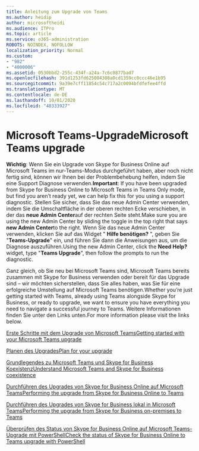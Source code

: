 ```yaml
---
title: Anleitung zum Upgrade von Teams
ms.author: heidip
author: microsoftheidi
ms.audience: ITPro
ms.topic: article
ms.service: o365-administration
ROBOTS: NOINDEX, NOFOLLOW
localization_priority: Normal
ms.custom:
- "982"
- "4000006"
ms.assetid: 0530bbd2-255c-434f-a24a-7c6c0877bad7
ms.openlocfilehash: 391d1253fd625004308a0cd1359cc0ccc46e1b95
ms.sourcegitcommit: 9a39e7cff11854c54c717a2c0094bfdfefee4ffd
ms.translationtype: MT
ms.contentlocale: de-DE
ms.lasthandoff: 10/01/2020
ms.locfileid: "48333927"
---
```

# <a name="microsoft-teams-upgrade"></a><span data-ttu-id="eb8f4-102">Microsoft Teams-Upgrade</span><span class="sxs-lookup"><span data-stu-id="eb8f4-102">Microsoft Teams upgrade</span></span>

<span data-ttu-id="eb8f4-103">**Wichtig**: Wenn Sie ein Upgrade von Skype for Business Online auf Microsoft Teams im nur-Teams-Modus durchgeführt haben, aber noch nicht fertig sind, können wir Ihnen bei der Problembehebung helfen, indem Sie eine Support Diagnose verwenden.</span><span class="sxs-lookup"><span data-stu-id="eb8f4-103">**Important**: If you have been upgraded from Skype for Business Online to Microsoft Teams in Teams Only mode, but find you aren’t ready yet, we can help fix this for you using a support diagnostic.</span></span> <span data-ttu-id="eb8f4-104">Stellen Sie sicher, dass Sie das neue Admin Center verwenden, indem Sie die Umschaltfläche in der oberen rechten Ecke verschieben, in der das **neue Admin Center**auf der rechten Seite steht.</span><span class="sxs-lookup"><span data-stu-id="eb8f4-104">Make sure you are using the new Admin Center by sliding the toggle in the top right that says **new Admin Center**to the right.</span></span> <span data-ttu-id="eb8f4-105">Wenn Sie das neue Admin Center verwenden, klicken Sie auf das Widget " **Hilfe benötigen?** ", geben Sie "**Teams-Upgrade**" ein, und führen Sie dann die Anweisungen aus, um die Diagnose auszuführen.</span><span class="sxs-lookup"><span data-stu-id="eb8f4-105">Using the new Admin Center, click the **Need Help?** widget, type "**Teams Upgrade**", then follow the prompts to run the diagnostic.</span></span>

<span data-ttu-id="eb8f4-106">Ganz gleich, ob Sie neu bei Microsoft Teams sind, Microsoft Teams bereits zusammen mit Skype for Business verwenden oder bereit für das Upgrade sind – wir möchten sicherstellen, dass Sie alles haben, was Sie für eine erfolgreiche Umstellung auf Microsoft Teams benötigen.</span><span class="sxs-lookup"><span data-stu-id="eb8f4-106">Whether you’re just getting started with Teams, already using Teams alongside Skype for Business, or ready to upgrade, we want to ensure you have everything you need to navigate a successful journey to Teams.</span></span> <span data-ttu-id="eb8f4-107">Weitere Informationen finden Sie unter den Links unten.</span><span class="sxs-lookup"><span data-stu-id="eb8f4-107">For more information please visit the links below.</span></span>

[<span data-ttu-id="eb8f4-108">Erste Schritte mit dem Upgrade von Microsoft Teams</span><span class="sxs-lookup"><span data-stu-id="eb8f4-108">Getting started with your Microsoft Teams upgrade</span></span>](https://docs.microsoft.com/MicrosoftTeams/upgrade-start-here)

[<span data-ttu-id="eb8f4-109">Planen des Upgrades</span><span class="sxs-lookup"><span data-stu-id="eb8f4-109">Plan for your upgrade</span></span>](https://docs.microsoft.com/MicrosoftTeams/upgrade-plan-journey)

[<span data-ttu-id="eb8f4-110">Grundlegendes zu Microsoft Teams und Skype for Business Koexistenz</span><span class="sxs-lookup"><span data-stu-id="eb8f4-110">Understand Microsoft Teams and Skype for Business coexistence</span></span>](https://docs.microsoft.com/MicrosoftTeams/teams-and-skypeforbusiness-coexistence-and-interoperability)

[<span data-ttu-id="eb8f4-111">Durchführen des Upgrades von Skype for Business Online auf Microsoft Teams</span><span class="sxs-lookup"><span data-stu-id="eb8f4-111">Performing the upgrade from Skype for Business Online to Teams</span></span>](https://docs.microsoft.com/MicrosoftTeams/upgrade-to-teams-execute-skypeforbusinessonline)

[<span data-ttu-id="eb8f4-112">Durchführen des Upgrades von Skype for Business lokal in Microsoft Teams</span><span class="sxs-lookup"><span data-stu-id="eb8f4-112">Performing the upgrade from Skype for Business on-premises to Teams</span></span>](https://docs.microsoft.com/MicrosoftTeams/upgrade-to-teams-execute-skypeforbusinesshybridonprem)
 
[<span data-ttu-id="eb8f4-113">Überprüfen des Status von Skype for Business Online auf Microsoft Teams-Upgrade mit PowerShell</span><span class="sxs-lookup"><span data-stu-id="eb8f4-113">Check the status of Skype for Business Online to Teams upgrade with PowerShell</span></span>](https://docs.microsoft.com/powershell/module/skype/get-csteamsupgradestatus?view=skype-ps)